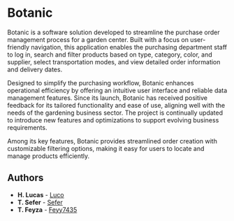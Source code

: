 # Botanic
Botanic is a software solution developed to streamline the purchase order management process for a garden center. Built with a focus on user-friendly navigation, this application enables the purchasing department staff to log in, search and filter products based on type, category, color, and supplier, select transportation modes, and view detailed order information and delivery dates.

Designed to simplify the purchasing workflow, Botanic enhances operational efficiency by offering an intuitive user interface and reliable data management features. Since its launch, Botanic has received positive feedback for its tailored functionality and ease of use, aligning well with the needs of the gardening business sector. The project is continually updated to introduce new features and optimizations to support evolving business requirements.

Among its key features, Botanic provides streamlined order creation with customizable filtering options, making it easy for users to locate and manage products efficiently.

## Authors
* **H. Lucas** - [Luco](https://github.com/lucas-hatet)
* **T. Sefer** - [Sefer](https://github.com/sftss)
* **T. Feyza** - [Feyy7435](https://github.com/feyy7435)
